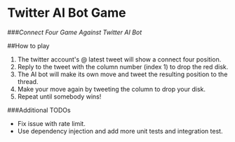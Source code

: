# Twitter AI Bot Game
###*Connect Four Game Against Twitter AI Bot*

##How to play
1. The twitter account's @ latest tweet will show a connect four position.
2. Reply to the tweet with the column number (index 1) to drop the red disk.
3. The AI bot will make its own move and tweet the resulting position to the thread.
4. Make your move again by tweeting the column to drop your disk.
5. Repeat until somebody wins!

###Additional TODOs
* Fix issue with rate limit.
* Use dependency injection and add more unit tests and integration test.
